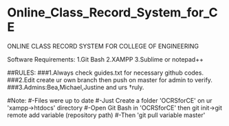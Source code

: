 # Online_Class_Record_System_for_CE
ONLINE CLASS RECORD SYSTEM FOR COLLEGE OF ENGINEERING

Software Requirements:
1.Git Bash
2.XAMPP
3.Sublime or notepad++

##RULES:
###1.Always check guides.txt for necessary github codes.
###2.Edit create ur own branch then push on master for admin to verify.
###3.Admins:Bea,Michael,Justine and urs †ruly.

#Note:
#-Files were up to date
#-Just Create a folder 'OCRSforCE' on ur 'xampp->htdocs' directory
#-Open Git Bash in 'OCRSforCE' then git init->git remote add variable (repository path)
#-Then 'git pull variable master'
